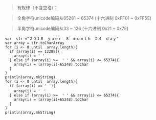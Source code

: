 > 有规律（不含空格）：

> 全角字符unicode编码从65281 ~ 65374 (十六进制 0xFF01 ~ 0xFF5E)

> 半角字符unicode编码从33 ~ 126  (十六进制 0x21 ~ 0x7E)
```
var  str ="２０１８　ｙａｅｒ　８　ｍｏｎｔｈ　２４　ｄａｙ"
var array = str.toCharArray
for (i <- 0 until  array.length){
  if (array(i) == 12288){
	array(i) = ' '
  } else if (array(i) >=  ' ' && array(i) <= 65374){
	array(i) = (array(i)-65248).toChar
  }
}
println(array.mkString)
for (i <- 0 until  array.length){
  if (array(i) == ' '){
	array(i) = '　'
  } else if (array(i) >=  ' ' && array(i) <= 65374){
	array(i) = (array(i)+65248).toChar
  }
}
println(array.mkString)
```